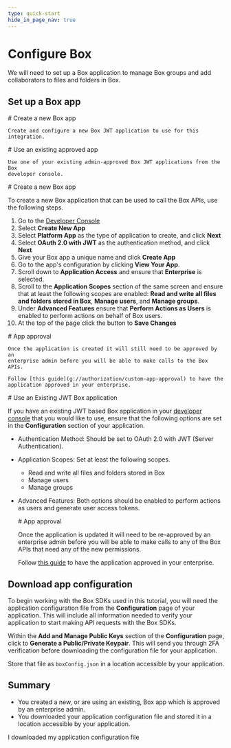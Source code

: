 ```yaml
---
type: quick-start
hide_in_page_nav: true
---
```


# Configure Box

We will need to set up a Box application to manage Box groups and add
collaborators to files and folders in Box.

## Set up a Box app

<Grid columns='2'>
  <Choose option='box.app_type' value='create_new' color='blue'>
    # Create a new Box app

    Create and configure a new Box JWT application to use for this integration.
  </Choose>

  <Choose option='box.app_type' value='use_own' color='blue'>
    # Use an existing approved app

    Use one of your existing admin-approved Box JWT applications from the Box
    developer console.
  </Choose>
</Grid>

<Choice option='box.app_type' value='create_new' color='none'>
  # Create a new Box app

  To create a new Box application that can be used to call the Box APIs, use
  the following steps.

  1. Go to the [Developer Console][devconsole]
  2. Select **Create New App**
  3. Select **Platform App** as the type of application to create, and click **Next**
  4. Select **OAuth 2.0 with JWT** as the authentication method, and click **Next**
  5. Give your Box app a unique name and click **Create App**
  6. Go to the app's configuration by clicking **View Your App**.
  7. Scroll down to **Application Access** and ensure that **Enterprise** is selected.
  8. Scroll to the **Application Scopes** section of the same screen and ensure that at least the following scopes are enabled: **Read and write all files and folders stored in Box**, **Manage users**, and **Manage groups**.
  9. Under **Advanced Features** ensure that **Perform Actions as Users** is enabled to perform actions on behalf of Box users.
  10. At the top of the page click the button to **Save Changes**

  <Message type='warning'>
    # App approval

    Once the application is created it will still need to be approved by an
    enterprise admin before you will be able to make calls to the Box APIs.

    Follow [this guide](g://authorization/custom-app-approval) to have the
    application approved in your enterprise.
  </Message>

</Choice>

<Choice option='box.app_type' value='use_own' color='none'>
  # Use an Existing JWT Box application

  If you have an existing JWT based Box application in your
  [developer console][devconsole] that you would like to use, ensure that the
  following options are set in the **Configuration** section of your
  application.

* Authentication Method: Should be set to OAuth 2.0 with JWT (Server Authentication).
* Application Scopes: Set at least the following scopes.
    * Read and write all files and folders stored in Box
    * Manage users
    * Manage groups
* Advanced Features: Both options should be enabled to perform actions as users and generate user access tokens.

  <Message type='warning'>
    # App approval

    Once the application is updated it will need to be re-approved by an
    enterprise admin before you will be able to make calls to any of the Box
    APIs that need any of the new permissions.

    Follow [this guide](g://authorization/custom-app-approval) to have the
    application approved in your enterprise.
  </Message>

</Choice>

## Download app configuration

To begin working with the Box SDKs used in this tutorial, you will need the
application configuration file from the **Configuration** page of your
application. This will include all information needed to verify your
application to start making API requests with the Box SDKs.

Within the **Add and Manage Public Keys** section of the **Configuration**
page, click to **Generate a Public/Private Keypair**. This will send you
through 2FA verification before downloading the configuration file for your
application.

Store that file as `boxConfig.json` in a location accessible by your
application.

## Summary

* You created a new, or are using an existing, Box app which is approved by an enterprise admin.
* You downloaded your application configuration file and stored it in a location accessible by your application.

<Observe option='box.app_type' value='use_own,create_new'>
  <Next>I downloaded my application configuration file</Next>
</Observe>

[devconsole]: https://cloud.app.box.com/developers/console
